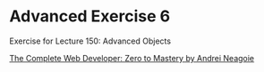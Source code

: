 # Advanced Exercise 6
Exercise for Lecture 150: Advanced Objects

[The Complete Web Developer: Zero to Mastery by Andrei Neagoie](https://www.udemy.com/the-complete-web-developer-in-2018/)
